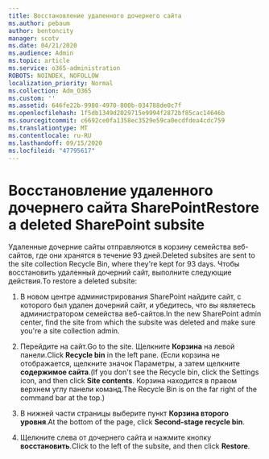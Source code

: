 ```yaml
---
title: Восстановление удаленного дочернего сайта
ms.author: pebaum
author: bentoncity
manager: scotv
ms.date: 04/21/2020
ms.audience: Admin
ms.topic: article
ms.service: o365-administration
ROBOTS: NOINDEX, NOFOLLOW
localization_priority: Normal
ms.collection: Adm_O365
ms.custom: ''
ms.assetid: 646fe22b-9980-4970-800b-034788de0c7f
ms.openlocfilehash: 1f5db1349d2029715e9994f2872bf85cac14646b
ms.sourcegitcommit: c6692ce0fa1358ec3529e59ca0ecdfdea4cdc759
ms.translationtype: MT
ms.contentlocale: ru-RU
ms.lasthandoff: 09/15/2020
ms.locfileid: "47795617"
---
```

# <a name="restore-a-deleted-sharepoint-subsite"></a><span data-ttu-id="c1358-102">Восстановление удаленного дочернего сайта SharePoint</span><span class="sxs-lookup"><span data-stu-id="c1358-102">Restore a deleted SharePoint subsite</span></span>

<span data-ttu-id="c1358-103">Удаленные дочерние сайты отправляются в корзину семейства веб-сайтов, где они хранятся в течение 93 дней.</span><span class="sxs-lookup"><span data-stu-id="c1358-103">Deleted subsites are sent to the site collection Recycle Bin, where they're kept for 93 days.</span></span> <span data-ttu-id="c1358-104">Чтобы восстановить удаленный дочерний сайт, выполните следующие действия.</span><span class="sxs-lookup"><span data-stu-id="c1358-104">To restore a deleted subsite:</span></span>
  
1. <span data-ttu-id="c1358-105">В новом центре администрирования SharePoint найдите сайт, с которого был удален дочерний сайт, и убедитесь, что вы являетесь администратором семейства веб-сайтов.</span><span class="sxs-lookup"><span data-stu-id="c1358-105">In the new SharePoint admin center, find the site from which the subsite was deleted and make sure you're a site collection admin.</span></span> 
    
2. <span data-ttu-id="c1358-106">Перейдите на сайт.</span><span class="sxs-lookup"><span data-stu-id="c1358-106">Go to the site.</span></span> <span data-ttu-id="c1358-107">Щелкните **Корзина** на левой панели.</span><span class="sxs-lookup"><span data-stu-id="c1358-107">Click **Recycle bin** in the left pane.</span></span> <span data-ttu-id="c1358-108">(Если корзина не отображается, щелкните значок Параметры, а затем щелкните **содержимое сайта**.</span><span class="sxs-lookup"><span data-stu-id="c1358-108">(If you don't see the Recycle bin, click the Settings icon, and then click **Site contents**.</span></span> <span data-ttu-id="c1358-109">Корзина находится в правом верхнем углу панели команд.</span><span class="sxs-lookup"><span data-stu-id="c1358-109">The Recycle Bin is on the far right of the command bar at the top.)</span></span>
    
3. <span data-ttu-id="c1358-110">В нижней части страницы выберите пункт **Корзина второго уровня**.</span><span class="sxs-lookup"><span data-stu-id="c1358-110">At the bottom of the page, click **Second-stage recycle bin**.</span></span>
    
4. <span data-ttu-id="c1358-111">Щелкните слева от дочернего сайта и нажмите кнопку **восстановить**.</span><span class="sxs-lookup"><span data-stu-id="c1358-111">Click to the left of the subsite, and then click **Restore**.</span></span>
    

